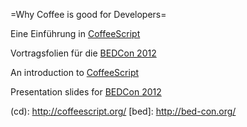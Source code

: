 =Why Coffee is good for Developers=

Eine Einführung in [CoffeeScript](cs)

Vortragsfolien für die [BEDCon 2012](bed)

An introduction to [CoffeeScript](cs)

Presentation slides for [BEDCon 2012](bed)

(cd): http://coffeescript.org/
[bed]: http://bed-con.org/